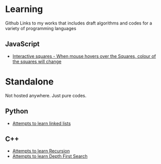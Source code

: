 # Learning
Github Links to my works that includes draft algorithms and codes for a variety of programming languages

## JavaScript
- [Interactive squares - When mouse hovers over the Squares, colour of the squares will change](https://github.com/danrohangit/JavaScript_Canvas_2D_Hover_Demo)

# Standalone
Not hosted anywhere. Just pure codes.

## Python
- [Attempts to learn linked lists](https://github.com/danrohangit/Learning_GitHub_Links_Here/tree/main/Standalone/Python/LinkedList)

## C++
- [Attempts to learn Recursion](https://github.com/danrohangit/Learning_GitHub_Links_Here/tree/main/Standalone/C%2B%2B/Recursion)
- [Attempts to learn Depth First Search](https://github.com/danrohangit/Learning_GitHub_Links_Here/tree/main/Standalone/C%2B%2B/Depth%20First%20Search)
